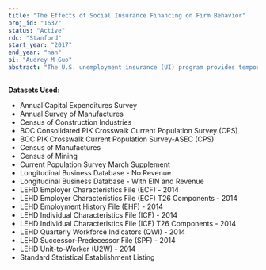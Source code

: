 ```yaml
---
title: "The Effects of Social Insurance Financing on Firm Behavior"
proj_id: "1632"
status: "Active"
rdc: "Stanford"
start_year: "2017"
end_year: "nan"
pi: "Audrey M Guo"
abstract: "The U.S. unemployment insurance (UI) program provides temporary monetary benefits to laid off workers, a program that millions of Americans utilize annually. Each state independently administers and finances their own UI program, determining funding schemes, rates, and program generosity within general federal guidelines. This project uses state-level variation in the financing of UI and other social insurance programs, such as workers’ compensation, to analyze the effect of social insurance financing on firm behavior and outcomes. How do firms respond to the funding mechanisms in their state and how does that feeds back into the economy as a whole?"
---
```


**Datasets Used:**

  - Annual Capital Expenditures Survey 
  - Annual Survey of Manufactures 
  - Census of Construction Industries 
  - BOC Consolidated PIK Crosswalk Current Population Survey (CPS) 
  - BOC PIK Crosswalk Current Population Survey-ASEC (CPS) 
  - Census of Manufactures 
  - Census of Mining 
  - Current Population Survey March Supplement 
  - Longitudinal Business Database - No Revenue 
  - Longitudinal Business Database - With EIN and Revenue 
  - LEHD Employer Characteristics File (ECF) - 2014 
  - LEHD Employer Characteristics File (ECF) T26 Components - 2014 
  - LEHD Employment History File (EHF) - 2014 
  - LEHD Individual Characteristics File (ICF) - 2014 
  - LEHD Individual Characteristics File (ICF) T26 Components - 2014 
  - LEHD Quarterly Workforce Indicators (QWI) - 2014 
  - LEHD Successor-Predecessor File (SPF) - 2014 
  - LEHD Unit-to-Worker (U2W) - 2014 
  - Standard Statistical Establishment Listing 

